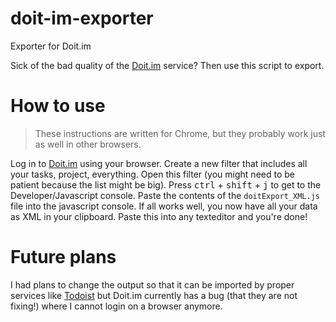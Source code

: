 # doit-im-exporter
Exporter for Doit.im

Sick of the bad quality of the [Doit.im](https://doit.im) service? Then use this script to export.


# How to use
> These instructions are written for Chrome, but they probably work just as well in other browsers.

Log in to [Doit.im](https://doit.im) using your browser. Create a new filter that includes all your tasks, project, everything. Open this filter (you might need to be patient because the list might be big). Press <kbd>ctrl</kbd> + <kbd>shift</kbd> + <kbd>j</kbd> to get to the Developer/Javascript console. Paste the contents of the `doitExport_XML.js` file into the javascript console. If all works well, you now have all your data as XML in your clipboard. Paste this into any texteditor and you're done!

# Future plans
I had plans to change the output so that it can be imported by proper services like [Todoist](https://todoist.com) but Doit.im currently has a bug (that they are not fixing!) where I cannot login on a browser anymore. 
